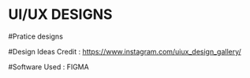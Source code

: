 # UI/UX DESIGNS

#Pratice designs

#Design Ideas Credit : https://www.instagram.com/uiux_design_gallery/

#Software Used : FIGMA
